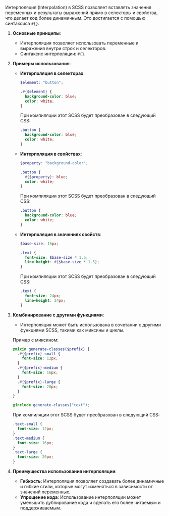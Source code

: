 Интерполяция (Interpolation) в SCSS позволяет вставлять значения переменных и результаты выражений прямо в селекторы и свойства, что делает код более динамичным. Это достигается с помощью синтаксиса `#{}`.

1. **Основные принципы**:
   - Интерполяция позволяет использовать переменные и выражения внутри строк и селекторов.
   - Синтаксис интерполяции: `#{}`.

2. **Примеры использования**:
   - **Интерполяция в селекторах**:
     ```scss
     $element: "button";

     .#{$element} {
       background-color: blue;
       color: white;
     }
     ```

     При компиляции этот SCSS будет преобразован в следующий CSS:
     ```css
     .button {
       background-color: blue;
       color: white;
     }
     ```

   - **Интерполяция в свойствах**:
     ```scss
     $property: "background-color";

     .button {
       #{$property}: blue;
       color: white;
     }
     ```

     При компиляции этот SCSS будет преобразован в следующий CSS:
     ```css
     .button {
       background-color: blue;
       color: white;
     }
     ```

   - **Интерполяция в значениях свойств**:
     ```scss
     $base-size: 16px;

     .text {
       font-size: $base-size * 1.5;
       line-height: #{$base-size * 1.5};
     }
     ```

     При компиляции этот SCSS будет преобразован в следующий CSS:
     ```css
     .text {
       font-size: 24px;
       line-height: 24px;
     }
     ```

3. **Комбинирование с другими функциями**:
   - Интерполяция может быть использована в сочетании с другими функциями SCSS, такими как миксины и циклы.

   Пример с миксином:
   ```scss
   @mixin generate-classes($prefix) {
     .#{$prefix}-small {
       font-size: 12px;
     }
     .#{$prefix}-medium {
       font-size: 16px;
     }
     .#{$prefix}-large {
       font-size: 20px;
     }
   }

   @include generate-classes("text");
   ```

   При компиляции этот SCSS будет преобразован в следующий CSS:
   ```css
   .text-small {
     font-size: 12px;
   }
   .text-medium {
     font-size: 16px;
   }
   .text-large {
     font-size: 20px;
   }
   ```

4. **Преимущества использования интерполяции**:
   - **Гибкость**: Интерполяция позволяет создавать более динамичные и гибкие стили, которые могут изменяться в зависимости от значений переменных.
   - **Упрощение кода**: Использование интерполяции может уменьшить дублирование кода и сделать его более читаемым и поддерживаемым.

